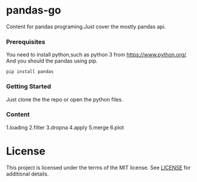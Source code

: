 # pandas-go

Content for pandas programing.Just cover the mostly pandas api.

### Prerequisites

You need to install python,such as python 3 from https://www.python.org/.
And you should the pandas using pip.

```
pip install pandas
```

### Getting Started

Just clone the the repo or open the python files.

### Content

1.loading
2.filter
3.dropna
4.apply
5.merge
6.plot

# License

This project is licensed under the terms of the MIT license. See [LICENSE](https://github.com/ahomer/pandas-go/blob/master/LICENSE) for additional details.
